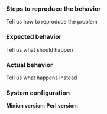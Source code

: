 ### Steps to reproduce the behavior
Tell us how to reproduce the problem

### Expected behavior
Tell us what should happen

### Actual behavior
Tell us what happens instead

### System configuration
**Minion version**:
**Perl version**:
